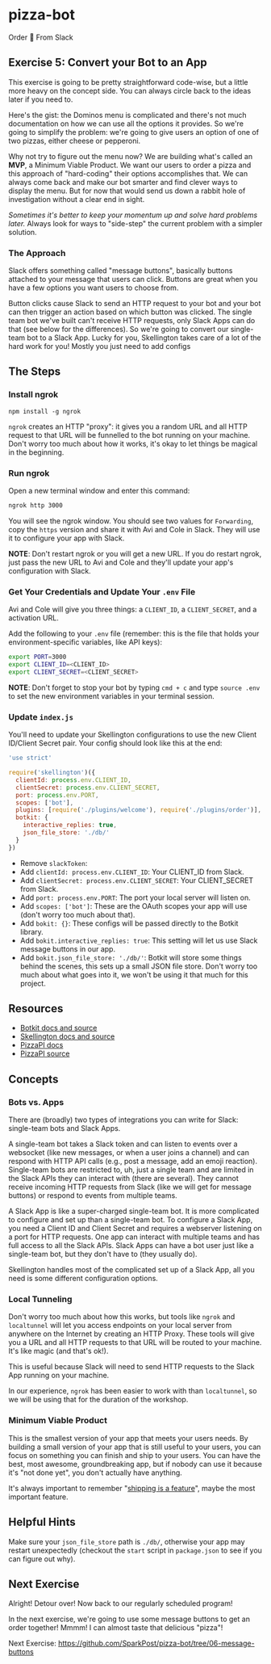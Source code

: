 # pizza-bot
Order :pizza: From Slack

## Exercise 5: Convert your Bot to an App

This exercise is going to be pretty straightforward code-wise, but a little more heavy on the concept side. You can always circle back to the ideas later if you need to.

Here's the gist: the Dominos menu is complicated and there's not much documentation on how we can use all the options it provides. So we're going to simplify the problem: we're going to give users an option of one of two pizzas, either cheese or pepperoni.

Why not try to figure out the menu now? We are building what's called an **MVP**, a Minimum Viable Product. We want our users to order a pizza and this approach of "hard-coding" their options accomplishes that. We can always come back and make our bot smarter and find clever ways to display the menu. But for now that would send us down a rabbit hole of investigation without a clear end in sight. 

*Sometimes it's better to keep your momentum up and solve hard problems later.* Always look for ways to "side-step" the current problem with a simpler solution.

### The Approach

Slack offers something called "message buttons", basically buttons attached to your message that users can click. Buttons are great when you have a few options you want users to choose from. 

Button clicks cause Slack to send an HTTP request to your bot and your bot can then trigger an action based on which button was clicked. The single team bot we've built can't receive HTTP requests, only Slack Apps can do that (see below for the differences). So we're going to convert our single-team bot to a Slack App. Lucky for you, Skellington takes care of a lot of the hard work for you! Mostly you just need to add configs

## The Steps

### Install ngrok

`npm install -g ngrok`

`ngrok` creates an HTTP "proxy": it gives you a random URL and all HTTP request to that URL will be funnelled to the bot running on your machine. Don't worry too much about how it works, it's okay to let things be magical in the beginning.

### Run ngrok

Open a new terminal window and enter this command:
```bash
ngrok http 3000
```

You will see the ngrok window. You should see two values for `Forwarding`, copy the `https` version and share it with Avi and Cole in Slack. They will use it to configure your app with Slack.

**NOTE**: Don't restart ngrok or you will get a new URL. If you do restart ngrok, just pass the new URL to Avi and Cole and they'll update your app's configuration with Slack.


### Get Your Credentials and Update Your `.env` File

Avi and Cole will give you three things: a `CLIENT_ID`, a `CLIENT_SECRET`, and a activation URL.

Add the following to your `.env` file (remember: this is the file that holds your environment-specific variables, like API keys):

```bash
export PORT=3000
export CLIENT_ID=<CLIENT_ID>
export CLIENT_SECRET=<CLIENT_SECRET>
```

**NOTE**: Don't forget to stop your bot by typing `cmd + c` and type `source .env` to set the new environment variables in your terminal session.

### Update `index.js`

You'll need to update your Skellington configurations to use the new Client ID/Client Secret pair. Your config should look like this at the end:

```js
'use strict'

require('skellington')({
  clientId: process.env.CLIENT_ID,
  clientSecret: process.env.CLIENT_SECRET,
  port: process.env.PORT,
  scopes: ['bot'],
  plugins: [require('./plugins/welcome'), require('./plugins/order')],
  botkit: {
    interactive_replies: true,
    json_file_store: './db/'
  }
})
```

* Remove `slackToken`:
* Add `clientId: process.env.CLIENT_ID`: Your CLIENT_ID from Slack.
* Add `clientSecret: process.env.CLIENT_SECRET`: Your CLIENT_SECRET from Slack.
* Add `port: process.env.PORT`: The port your local server will listen on.
* Add `scopes: ['bot']`: These are the OAuth scopes your app will use (don't worry too much about that).
* Add `bokit: {}`: These configs will be passed directly to the Botkit library.
* Add `bokit.interactive_replies: true`: This setting will let us use Slack message buttons in our app.
* Add `bokit.json_file_store: './db/'`: Botkit will store some things behind the scenes, this sets up a small JSON file store. Don't worry too much about what goes into it, we won't be using it that much for this project.

## Resources

* [Botkit docs and source](https://github.com/howdyai/botkit)
* [Skellington docs and source](https://github.com/Skellington-Closet/skellington)
* [PizzaPI docs](http://riaevangelist.github.io/node-dominos-pizza-api/)
* [PizzaPI source](http://riaevangelist.github.io/node-dominos-pizza-api)


## Concepts

### Bots vs. Apps

There are (broadly) two types of integrations you can write for Slack: single-team bots and Slack Apps. 

A single-team bot takes a Slack token and can listen to events over a websocket (like new messages, or when a user joins a channel) and can respond with HTTP API calls (e.g., post a message, add an emoji reaction). Single-team bots are restricted to, uh, just a single team and are limited in the Slack APIs they can interact with (there are several). They cannot receive incoming HTTP requests from Slack (like we will get for message buttons) or respond to events from multiple teams.

A Slack App is like a super-charged single-team bot. It is more complicated to configure and set up than a single-team bot. To configure a Slack App, you need a Client ID and Client Secret and requires a webserver listening on a port for HTTP requests. One app can interact with multiple teams and has full access to all the Slack APIs. Slack Apps can have a bot user just like a single-team bot, but they don't have to (they usually do). 

Skellington handles most of the complicated set up of a Slack App, all you need is some different configuration options.

### Local Tunneling

Don't worry too much about how this works, but tools like `ngrok` and `localtunnel` will let you access endpoints on your
local server from anywhere on the Internet by creating an HTTP Proxy. These tools will give you a URL and all HTTP requests to that URL will be routed to your machine. It's like magic (and that's ok!).

This is useful because Slack will need to send HTTP requests to the Slack App running on your machine.

In our experience, `ngrok` has been easier to work with than `localtunnel`, so we will be using that for the duration of the workshop.

### Minimum Viable Product

This is the smallest version of your app that meets your users needs. By building a small version of your app that is still useful to your users, you can focus on something you can finish and ship to your users. You can have the best, most awesome, groundbreaking app, but if nobody can use it because it's "not done yet", you don't actually have anything.

It's always important to remember "[shipping is a feature](https://www.joelonsoftware.com/2009/09/23/the-duct-tape-programmer/)", maybe the most important feature.

## Helpful Hints

Make sure your `json_file_store` path is `./db/`, otherwise your app may restart unexpectedly (checkout the `start` script in `package.json` to see if you can figure out why).

## Next Exercise

Alright! Detour over! Now back to our regularly scheduled program!

In the next exercise, we're going to use some message buttons to get an order together! Mmmm! I can almost taste that delicious "pizza"!

Next Exercise: https://github.com/SparkPost/pizza-bot/tree/06-message-buttons

